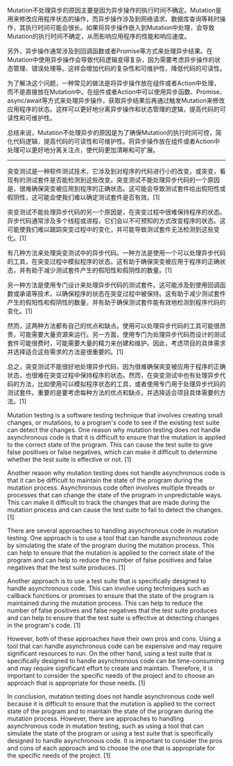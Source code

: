 
Mutation不处理异步的原因主要是因为异步操作的执行时间不确定。Mutation是用来修改应用程序状态的操作，而异步操作涉及到网络请求、数据库查询等耗时操作，其执行时间可能会很长。如果将异步操作嵌入到Mutation中处理，会导致Mutation的执行时间不确定，从而影响应用程序的性能和响应速度。

另外，异步操作通常涉及到回调函数或者Promise等方式来处理异步结果。在Mutation中使用异步操作会导致代码逻辑变得复杂，因为需要考虑异步操作的状态管理、错误处理等。这样会增加代码的复杂性和可维护性，降低代码的可读性。

为了解决这个问题，一种常见的做法是将异步操作放在组件或者Action中处理，而不是直接放在Mutation中。在组件或者Action中可以使用异步函数、Promise、async/await等方式来处理异步操作，获取异步结果后再通过触发Mutation来修改应用程序的状态。这样可以更好地分离异步操作和状态管理的逻辑，提高代码的可读性和可维护性。

总结来说，Mutation不处理异步的原因是为了确保Mutation的执行时间可控，简化代码逻辑，提高代码的可读性和可维护性。将异步操作放在组件或者Action中处理可以更好地分离关注点，使代码更加清晰和可扩展。

---

突变测试是一种软件测试技术，它涉及到对程序的代码进行小的改变，或突变，看现有的测试套件是否能检测到这些改变。突变测试不能处理异步代码的一个原因是，很难确保突变被应用到程序的正确状态。这可能会导致测试套件给出假阳性或假阴性，这可能会使我们难以确定测试套件是否有效。[1]

突变测试不能处理异步代码的另一个原因是，在突变过程中很难保持程序的状态。异步代码通常涉及多个线程或进程，它们会以不可预知的方式改变程序的状态。这可能使我们难以跟踪突变过程中的变化，并可能导致测试套件无法检测到这些变化。[1]

有几种方法来处理突变测试中的异步代码。一种方法是使用一个可以处理异步代码的工具，在突变过程中模拟程序的状态。这有助于确保突变被应用于程序的正确状态，并有助于减少测试套件产生的假阳性和假阴性的数量。[1]

另一种方法是使用专门设计来处理异步代码的测试套件。这可能涉及到使用回调函数或承诺等技术，以确保程序的状态在突变过程中被保持。这有助于减少测试套件产生的假阳性和假阴性的数量，并有助于确保测试套件能有效地检测到程序代码的变化。[1]

然而，这两种方法都有自己的优点和缺点。使用可以处理异步代码的工具可能很昂贵，可能需要大量资源来运行。另一方面，使用专门为处理异步代码而设计的测试套件可能很费时，可能需要大量的精力来创建和维护。因此，考虑项目的具体需求并选择适合这些需求的方法是很重要的。[1]

总之，突变测试不能很好地处理异步代码，因为很难确保突变被应用于程序的正确状态，也很难在突变过程中保持程序的状态。然而，在突变测试中也有处理异步代码的方法，比如使用可以模拟程序状态的工具，或者使用专门用于处理异步代码的测试套件。重要的是要考虑每种方法的优点和缺点，并选择适合项目具体需要的方法。[1]

Mutation testing is a software testing technique that involves creating small changes, or mutations, to a program's code to see if the existing test suite can detect the changes. One reason why mutation testing does not handle asynchronous code is that it is difficult to ensure that the mutation is applied to the correct state of the program. This can cause the test suite to give false positives or false negatives, which can make it difficult to determine whether the test suite is effective or not. [1]

Another reason why mutation testing does not handle asynchronous code is that it can be difficult to maintain the state of the program during the mutation process. Asynchronous code often involves multiple threads or processes that can change the state of the program in unpredictable ways. This can make it difficult to track the changes that are made during the mutation process and can cause the test suite to fail to detect the changes. [1]

There are several approaches to handling asynchronous code in mutation testing. One approach is to use a tool that can handle asynchronous code by simulating the state of the program during the mutation process. This can help to ensure that the mutation is applied to the correct state of the program and can help to reduce the number of false positives and false negatives that the test suite produces. [1]

Another approach is to use a test suite that is specifically designed to handle asynchronous code. This can involve using techniques such as callback functions or promises to ensure that the state of the program is maintained during the mutation process. This can help to reduce the number of false positives and false negatives that the test suite produces and can help to ensure that the test suite is effective at detecting changes in the program's code. [1]

However, both of these approaches have their own pros and cons. Using a tool that can handle asynchronous code can be expensive and may require significant resources to run. On the other hand, using a test suite that is specifically designed to handle asynchronous code can be time-consuming and may require significant effort to create and maintain. Therefore, it is important to consider the specific needs of the project and to choose an approach that is appropriate for those needs. [1]

In conclusion, mutation testing does not handle asynchronous code well because it is difficult to ensure that the mutation is applied to the correct state of the program and to maintain the state of the program during the mutation process. However, there are approaches to handling asynchronous code in mutation testing, such as using a tool that can simulate the state of the program or using a test suite that is specifically designed to handle asynchronous code. It is important to consider the pros and cons of each approach and to choose the one that is appropriate for the specific needs of the project. [1]